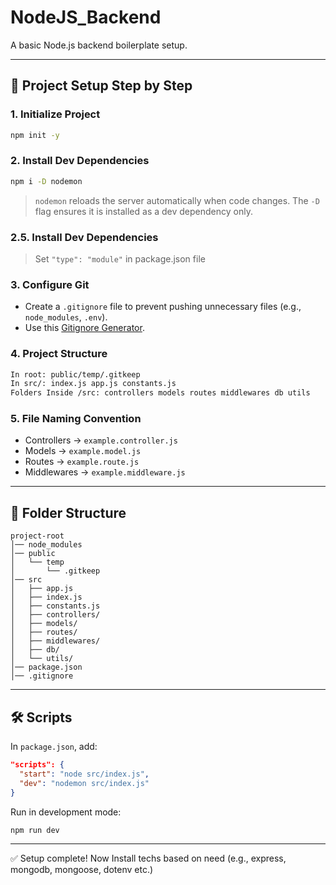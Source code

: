# NodeJS_Backend

A basic Node.js backend boilerplate setup.

---

## 🚀 Project Setup Step by Step

### 1. Initialize Project

```bash
npm init -y
```

### 2. Install Dev Dependencies

```bash
npm i -D nodemon
```

> `nodemon` reloads the server automatically when code changes. The `-D` flag ensures it is installed as a dev dependency only.

### 2.5. Install Dev Dependencies

> Set `"type": "module"` in package.json file

### 3. Configure Git

- Create a `.gitignore` file to prevent pushing unnecessary files (e.g., `node_modules`, `.env`).
- Use this [Gitignore Generator](https://mrkandreev.name/snippets/gitignore-generator/#).

### 4. Project Structure

```bash
In root: public/temp/.gitkeep
In src/: index.js app.js constants.js
Folders Inside /src: controllers models routes middlewares db utils
```

### 5. File Naming Convention

- Controllers → `example.controller.js`
- Models → `example.model.js`
- Routes → `example.route.js`
- Middlewares → `example.middleware.js`

---

## 📂 Folder Structure

```
project-root
│── node_modules
│── public
│   └── temp
│       └── .gitkeep
│── src
│   ├── app.js
│   ├── index.js
│   ├── constants.js
│   ├── controllers/
│   ├── models/
│   ├── routes/
│   ├── middlewares/
│   ├── db/
│   └── utils/
│── package.json
│── .gitignore
```

---

## 🛠️ Scripts

In `package.json`, add:

```json
"scripts": {
  "start": "node src/index.js",
  "dev": "nodemon src/index.js"
}
```

Run in development mode:

```bash
npm run dev
```

---

✅ Setup complete! Now Install techs based on need (e.g., express, mongodb, mongoose, dotenv etc.)
